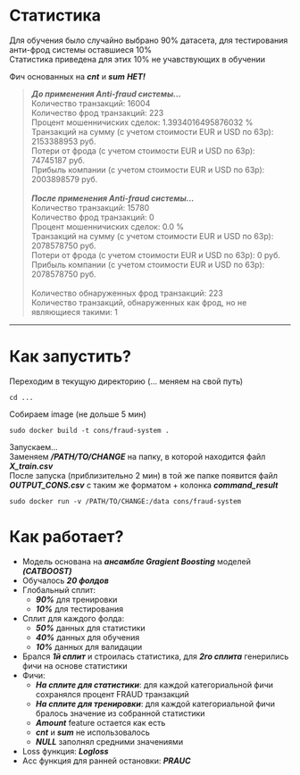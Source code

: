 # Статистика
Для обучения было случайно выбрано 90% датасета, для тестирования анти-фрод системы оставшиеся 10% \
Статистика приведена для этих 10% не учавствующих в обучении

Фич основанных на ***cnt*** и ***sum*** ***НЕТ!***

> ***До применения Anti-fraud системы...*** \
Количество транзакций: 16004 \
Количество фрод транзакций: 223 \
Процент мошенничиских сделок: 1.3934016495876032 % \
Транзакций на сумму (с учетом стоимости EUR и USD по 63р): 2153388953 руб. \
Потери от фрода (с учетом стоимости EUR и USD по 63р): 74745187 руб. \
Прибыль компании (с учетом стоимости EUR и USD по 63р): 2003898579 руб. \
\
***После применения Anti-fraud системы...*** \
Количество транзакций: 15780 \
Количество фрод транзакций: 0 \
Процент мошенничиских сделок: 0.0 % \
Транзакций на сумму (с учетом стоимости EUR и USD по 63р): 2078578750 руб. \
Потери от фрода (с учетом стоимости EUR и USD по 63р): 0 руб. \
Прибыль компании (с учетом стоимости EUR и USD по 63р): 2078578750 руб. \
\
Количество обнаруженных фрод транзакций: 223 \
Количество транзакций, обнаруженных как фрод, но не являющиеся такими: 1
------------------------------------------------------------------------

# Как запустить?

Переходим в текущую директорию (... меняем на свой путь)
````
cd ...
````
Собираем image (не дольше 5 мин)
````
sudo docker build -t cons/fraud-system .
````
Запускаем... \
Заменяем ***/PATH/TO/CHANGE*** на папку, в которой находится файл ***X_train.csv*** \
После запуска (приблизительно 2 мин) в той же папке появится файл ***OUTPUT_CONS.csv*** с таким же форматом + колонка ***command_result***

````
sudo docker run -v /PATH/TO/CHANGE:/data cons/fraud-system
````

# Как работает?

* Модель основана на ***ансамбле Gragient Boosting*** моделей ***(CATBOOST)***
* Обучалось ***20 фолдов***
* Глобальный сплит:
    * ***90%*** для тренировки
    * ***10%*** для тестирования
* Сплит для каждого фолда:
    * ***50%*** данных для статистики
    * ***40%*** данных для обучения
    * ***10%*** данных для валидации
* Брался ***1й сплит*** и строилась статистика, для ***2го сплита*** генерились фичи на основе статистики
* Фичи:
    * ***На сплите для статистики***: для каждой категориальной фичи сохранялся процент FRAUD транзакций
    * ***На сплите для тренировки***: для каждой категориальной фичи бралось значение из собранной статистики
    * ***Amount*** feature остается как есть
    * ***cnt*** и ***sum*** не использовалось
    * ***NULL*** заполнял средними значениями
* Loss функция: ***Logloss***
* Acc функция для ранней остановки: ***PRAUC***

